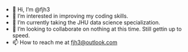 - 👋 Hi, I’m @fjh3
- 👀 I’m interested in improving my coding skills.
- 🌱 I’m currently taking the JHU data science specialization. 
- 💞️ I’m looking to collaborate on nothing at this time. Still gettin up to speed. 
- 📫 How to reach me at fjh3@outlook.com

<!---
fjh3/fjh3 is a ✨ special ✨ repository because its `README.md` (this file) appears on your GitHub profile.
You can click the Preview link to take a look at your changes.
--->
